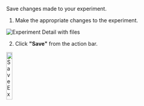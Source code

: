 Save changes made to your experiment.

1. Make the appropriate changes to the experiment.

<p><img src="/static/images/websites/experiment/update-experiment.jpg" alt="Experiment Detail with files"></p>

2. Click **"Save"** from the action bar.

<p><img src="/static/images/websites/experiment/save-experiment-menu.jpg" alt="Save Experiment Menu" style="width: 18%;"></p>